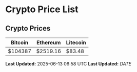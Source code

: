 # Crypto Price List

## Crypto Prices
| Bitcoin | Ethereum | Litecoin |
| ------- | -------- | -------- |
| $104387 | $2519.16 | $83.48 |
**Last Updated:** 2025-06-13 06:58 UTC
**Last Updated:** $DATE$
